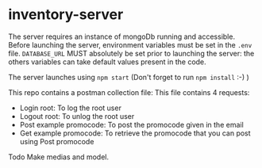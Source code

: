 # inventory-server

The server requires an instance of mongoDb running and accessible.
Before launching the server, environment variables must be set in the `.env` file.
`DATABASE_URL` MUST absolutely be set prior to launching the server: the others variables can take default values present in the code.

The server launches using `npm start` (Don't forget to run `npm install` :-) )

This repo contains a postman collection file:  This file contains 4 requests: 
- Login root: 
    To log the root user
- Logout root: 
    To unlog the root user
- Post example promocode:
    To post the promocode given in the email
- Get example promocode:
    To retrieve the promocode that you can post using Post promocode


Todo Make medias and model.
